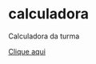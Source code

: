 # calculadora
Calculadora da turma

<a href="https://buzolin3.github.io/calculadora/Projeto/index.html" rel="external"> Clique aqui </a>

